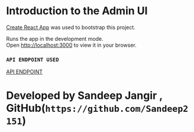 # Introduction to the Admin UI

[Create React App](https://github.com/facebook/create-react-app) was used to bootstrap this project.

Runs the app in the development mode.  
Open [http://localhost:3000](http://localhost:3000) to view it in your browser.

### `API ENDPOINT USED`

[API ENDPOINT](https://geektrust.s3-ap-southeast-1.amazonaws.com/adminui-problem/members.json)

# Developed by Sandeep Jangir , GitHub(`https://github.com/Sandeep2151`)
